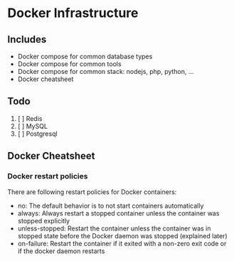 # Docker Infrastructure

## Includes

- Docker compose for common database types
- Docker compose for common tools
- Docker compose for common stack: nodejs, php, python, ...
- Docker cheatsheet

## Todo

1. [ ] Redis
2. [ ] MySQL
3. [ ] Postgresql

## Docker Cheatsheet

### Docker restart policies

There are following restart policies for Docker containers:

- no: The default behavior is to not start containers automatically
- always: Always restart a stopped container unless the container was stopped explicitly
- unless-stopped: Restart the container unless the container was in stopped state before the Docker daemon was stopped (explained later)
- on-failure: Restart the container if it exited with a non-zero exit code or if the docker daemon restarts
